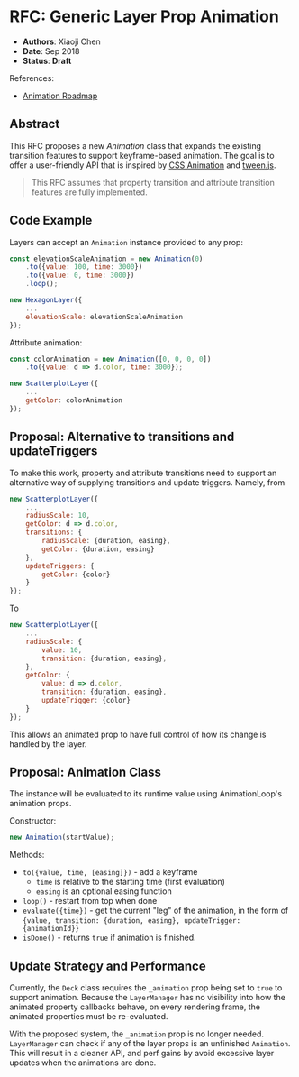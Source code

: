 # RFC: Generic Layer Prop Animation

* **Authors**: Xiaoji Chen
* **Date**: Sep 2018
* **Status**: **Draft**

References:
* [Animation Roadmap](/dev-docs/roadmaps/animation-roadmap.md)


## Abstract

This RFC proposes a new *Animation* class that expands the existing transition features to support keyframe-based animation. The goal is to offer a user-friendly API that is inspired by [CSS Animation](https://developer.mozilla.org/en-US/docs/Web/CSS/CSS_Animations/Using_CSS_animations) and [tween.js](https://github.com/tweenjs/tween.js/).

> This RFC assumes that property transition and attribute transition features are fully implemented.

## Code Example

Layers can accept an `Animation` instance provided to any prop:

```js
const elevationScaleAnimation = new Animation(0)
    .to({value: 100, time: 3000})
    .to({value: 0, time: 3000})
    .loop();

new HexagonLayer({
    ...
    elevationScale: elevationScaleAnimation
});
```

Attribute animation:

```js
const colorAnimation = new Animation([0, 0, 0, 0])
    .to({value: d => d.color, time: 3000});

new ScatterplotLayer({
    ...
    getColor: colorAnimation
});
```


## Proposal: Alternative to transitions and updateTriggers

To make this work, property and attribute transitions need to support an alternative way of supplying transitions and update triggers. Namely, from

```js
new ScatterplotLayer({
    ...
    radiusScale: 10,
    getColor: d => d.color,
    transitions: {
        radiusScale: {duration, easing},
        getColor: {duration, easing}
    },
    updateTriggers: {
        getColor: {color}
    }
});
```

To

```js
new ScatterplotLayer({
    ...
    radiusScale: {
        value: 10,
        transition: {duration, easing},
    },
    getColor: {
        value: d => d.color,
        transition: {duration, easing},
        updateTrigger: {color}
    }
});
```

This allows an animated prop to have full control of how its change is handled by the layer.


## Proposal: Animation Class

The instance will be evaluated to its runtime value using AnimationLoop's animation props.

Constructor:

```js
new Animation(startValue);
```

Methods:

- `to({value, time, [easing]})` - add a keyframe
  + `time` is relative to the starting time (first evaluation)
  + `easing` is an optional easing function
- `loop()` - restart from top when done
- `evaluate({time})` - get the current "leg" of the animation, in the form of `{value, transition: {duration, easing}, updateTrigger: {animationId}}`
- `isDone()` - returns `true` if animation is finished.


## Update Strategy and Performance

Currently, the `Deck` class requires the `_animation` prop being set to `true` to support animation. Because the `LayerManager` has no visibility into how the animated property callbacks behave, on every rendering frame, the animated properties must be re-evaluated.

With the proposed system, the `_animation` prop is no longer needed. `LayerManager` can check if any of the layer props is an unfinished `Animation`. This will result in a cleaner API, and perf gains by avoid excessive layer updates when the animations are done.

